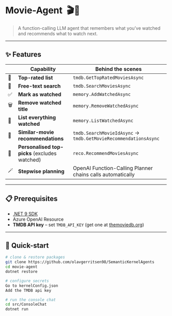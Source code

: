 # Movie-Agent &nbsp;🎬🤖

> A function-calling LLM agent that remembers what you’ve watched and recommends what to watch next.

---

## ✨ Features

| | Capability | Behind the scenes |
|-|------------|-------------------|
| 🌟 | **Top-rated list** | `tmdb.GetTopRatedMoviesAsync` |
| 🔎 | **Free-text search** | `tmdb.SearchMoviesAsync` |
| ✅ | **Mark as watched** | `memory.AddWatchedAsync` |
| 🗑️ | **Remove watched title** | `memory.RemoveWatchedAsync` |
| 📜 | **List everything watched** | `memory.ListWatchedAsync` |
| 🤝 | **Similar-movie recommendations** | `tmdb.SearchMovieIdAsync` → `tmdb.GetMovieRecommendationsAsync` |
| 🎯 | **Personalised top-picks** (excludes watched) | `reco.RecommendMoviesAsync` |
| 🪄 | **Stepwise planning** | OpenAI Function-Calling Planner chains calls automatically |

---

## 📋 Prerequisites

* [.NET 9 SDK](https://dotnet.microsoft.com/)
* Azure OpenAI Resource
* **TMDB API key** – set `TMDB_API_KEY` (get one at [themoviedb.org](https://www.themoviedb.org/))

---

## 🚀 Quick-start

```bash
# clone & restore packages
git clone https://github.com/olavgerritsen98/SemanticKernelAgents
cd movie-agent
dotnet restore

# configure secrets
Go to kernelConfig.json
Add the TMDB api key

# run the console chat
cd src/ConsoleChat
dotnet run
